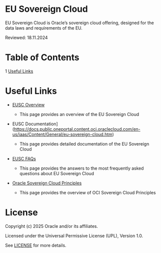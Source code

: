 # EU Sovereign Cloud
 
EU Sovereign Cloud is Oracle’s sovereign cloud offering, designed for the data laws and requirements of the EU.

Reviewed: 18.11.2024

# Table of Contents
 
1 [Useful Links](#useful-uinks)
 
<!--## Team Publications -->
  
 
# Useful Links
 
- [EUSC Overview](https://www.oracle.com/uk/cloud/eu-sovereign-cloud/)
    - This page provides an overview of the EU Sovereign Cloud
      
- EUSC Documentation](https://docs.public.oneportal.content.oci.oraclecloud.com/en-us/iaas/Content/General/eu-sovereign-cloud.htm)
    - This page provides detailed documentation of the EU Sovereign Cloud

- [EUSC FAQs](https://www.oracle.com/uk/cloud/eu-sovereign-cloud/faq/)
    - This page provides the answers to the most frequently asked questions about EU Sovereign Cloud

- [Oracle Sovereign Cloud Principles ](https://docs.oracle.com/en-us/iaas/Content/Resources/Assets/whitepapers/oracle-sovereign-cloud-principles.pdf)
    - This page provides the overview of OCI Sovereign Cloud Principles

# License

Copyright (c) 2025 Oracle and/or its affiliates.

Licensed under the Universal Permissive License (UPL), Version 1.0.

See [LICENSE](https://github.com/oracle-devrel/technology-engineering/blob/main/LICENSE) for more details.
